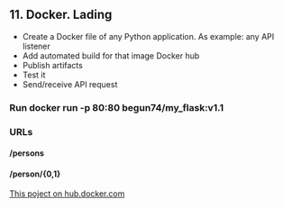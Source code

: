 ## 11. Docker. Lading

* Create a Docker file of any Python application. As example: any API listener
* Add automated build for that image Docker hub
* Publish artifacts
* Test it
* Send/receive API request

### Run docker run -p 80:80 begun74/my_flask:v1.1
### URLs
#### /persons
#### /person/{0,1}

[This poject on hub.docker.com](https://cloud.docker.com/u/begun74/repository/docker/begun74/my_flask)
